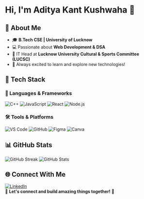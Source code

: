 # Hi, I'm Aditya Kant Kushwaha 👋

## 🚀 About Me

- 🎓 **B.Tech CSE | University of Lucknow**  
- 💻 Passionate about **Web Development & DSA**  
- 📜 IT Head at **Lucknow University Cultural & Sports Committee (LUCSC)**  
- 🌟 Always excited to learn and explore new technologies!  

## 🔧 Tech Stack

### 🚀 Languages & Frameworks
![C++](https://img.shields.io/badge/C++-00599C?style=for-the-badge&logo=cplusplus&logoColor=white)
![JavaScript](https://img.shields.io/badge/JavaScript-F7DF1E?style=for-the-badge&logo=javascript&logoColor=black)
![React](https://img.shields.io/badge/React-20232A?style=for-the-badge&logo=react&logoColor=61DAFB)
![Node.js](https://img.shields.io/badge/Node.js-43853D?style=for-the-badge&logo=node.js&logoColor=white)

### 🛠 Tools & Platforms
![VS Code](https://img.shields.io/badge/VS_Code-007ACC?style=for-the-badge&logo=visual-studio-code&logoColor=white)
![GitHub](https://img.shields.io/badge/GitHub-181717?style=for-the-badge&logo=github&logoColor=white)
![Figma](https://img.shields.io/badge/Figma-F24E1E?style=for-the-badge&logo=figma&logoColor=white)
![Canva](https://img.shields.io/badge/Canva-00C4CC?style=for-the-badge&logo=canva&logoColor=white)

## 📊 GitHub Stats

![GitHub Streak](https://github-readme-streak-stats.herokuapp.com/?user=AdityaKantKushwaha&theme=dark&hide_border=true)
![GitHub Stats](https://github-readme-stats.vercel.app/api?username=AdityaKantKushwaha&show_icons=true&theme=dark&hide_border=true)

## 🌐 Connect With Me

[![LinkedIn](https://img.shields.io/badge/LinkedIn-0077B5?style=for-the-badge&logo=linkedin&logoColor=white)](https://www.linkedin.com/in/adityakantkushwaha/)  
🔹 **Let's connect and build amazing things together!** 🚀
